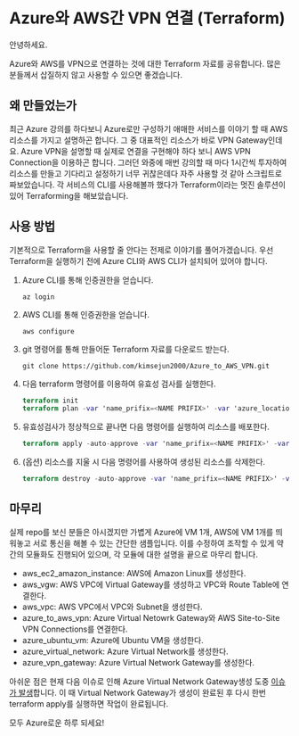 # Azure와 AWS간 VPN 연결 (Terraform)

안녕하세요.

Azure와 AWS를 VPN으로 연결하는 것에 대한 Terraform 자료를 공유합니다.
많은 분들께서 삽질하지 않고 사용할 수 있으면 좋겠습니다.

## 왜 만들었는가

최근 Azure 강의를 하다보니 Azure로만 구성하기 애매한 서비스를 이야기 할 때 AWS 리소스를 가지고 설명하곤 합니다. 그 중 대표적인 리소스가 바로 VPN Gateway인데요. Azure VPN을 설명할 때 실제로 연결을 구현해야 하다 보니 AWS VPN Connection을 이용하곤 합니다. 그러던 와중에 매번 강의할 때 마다 1시간씩 투자하여 리소스를 만들고 기다리고 설정하기 너무 귀찮은데다 자주 사용할 것 같아 스크립트로 짜보았습니다. 각 서비스의 CLI를 사용해볼까 했다가 Terraform이라는 멋진 솔루션이 있어 Terraforming을 해보았습니다.

## 사용 방법

기본적으로 Terraform을 사용할 줄 안다는 전제로 이야기를 풀어가겠습니다. 우선 Terraform을 실행하기 전에 Azure CLI와 AWS CLI가 설치되어 있어야 합니다.

1. Azure CLI를 통해 인증권한을 얻습니다.

    ```AzureCLI
    az login
    ```

2. AWS CLI를 통해 인증권한을 얻습니다.

    ```AWSCLI
    aws configure
    ```

3. git 명령어를 통해 만들어둔 Terraform 자료를 다운로드 받는다.

    ```GitCLI
    git clone https://github.com/kimsejun2000/Azure_to_AWS_VPN.git
    ```

4. 다음 terraform 명령어를 이용하여 유효성 검사를 실행한다.

    ```terraform
    terraform init
    terraform plan -var 'name_prifix=<NAME PRIFIX>' -var 'azure_location=<AZURE LOCATION>' -var 'aws_location=<AWS LOCATION>' -var 'azure_rg_name=<RESOURCE GROUP NAME>' -var 'aws_key_name=<AWS KEY NAME>'
    ```

5. 유효성검사가 정상적으로 끝나면 다음 명령어를 실행하여 리소스를 배포한다.

    ```terraform
    terraform apply -auto-approve -var 'name_prifix=<NAME PRIFIX>' -var 'azure_location=<AZURE LOCATION>' -var 'aws_location=<AWS LOCATION>' -var 'azure_rg_name=<RESOURCE GROUP NAME>' -var 'aws_key_name=<AWS KEY NAME>'
    ```

6. (옵션) 리소스를 지울 시 다음 명령어를 사용하여 생성된 리소스를 삭제한다.

    ```terraform
    terraform destroy -auto-approve -var 'name_prifix=<NAME PRIFIX>' -var 'azure_location=<AZURE LOCATION>' -var 'aws_location=<AWS LOCATION>' -var 'azure_rg_name=<RESOURCE GROUP NAME>' -var 'aws_key_name=<AWS KEY NAME>'
    ```

## 마무리

실제 repo를 보신 분들은 아시겠지만 가볍게 Azure에 VM 1개, AWS에 VM 1개를 띄워놓고 서로 통신을 해볼 수 있는 간단한 샘플입니다. 이를 수정하여 조작할 수 있게 약간의 모듈화도 진행되어 있으며, 각 모듈에 대한 설명을 끝으로 마무리 합니다.

- aws_ec2_amazon_instance: AWS에 Amazon Linux를 생성한다.
- aws_vgw: AWS VPC에 Virtual Gateway를 생성하고 VPC와 Route Table에 연결한다.
- aws_vpc: AWS VPC에서 VPC와 Subnet을 생성한다.
- azure_to_aws_vpn: Azure Virtual Netowrk Gateway와 AWS Site-to-Site VPN Connections를 연결한다.
- azure_ubuntu_vm: Azure에 Ubuntu VM을 생성한다.
- azure_virtual_network: Azure Virtual Network를 생성한다.
- azure_vpn_gateway: Azure Virtual Network Gateway를 생성한다.

아쉬운 점은 현재 다음 이슈로 인해 Azure Virtual Network Gateway생성 도중 [이슈가 발생](https://github.com/hashicorp/go-azure-helpers/issues/22?fbclid=IwAR1_XIZC0TtrcpP5a2GUVUiGkDwDl3pqGOy4VQK3GvB9qAb1zf4athazOkA)합니다. 이 때 Virtual Network Gateway가 생성이 완료된 후 다시 한번 terraform apply를 실행하면 작업이 완료됩니다.

모두 Azure로운 하루 되세요!

